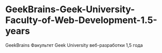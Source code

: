# GeekBrains-Geek-University-Faculty-of-Web-Development-1.5-years
GeekBrains Факультет Geek University веб-разработки 1,5 года
